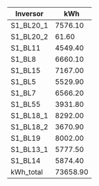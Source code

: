 | Inversor | kWh    |
| -------- | ------ |
| S1_BL20_1       | 7576.10 |
| S1_BL20_2       | 61.60 |
| S1_BL11       | 4549.40 |
| S1_BL8       | 6660.10 |
| S1_BL15       | 7167.00 |
| S1_BL5       | 5529.90 |
| S1_BL7       | 6566.20 |
| S1_BL55       | 3931.80 |
| S1_BL18_1       | 8292.00 |
| S1_BL18_2       | 3670.90 |
| S1_BL19       | 8002.00 |
| S1_BL13_1       | 5777.50 |
| S1_BL14       | 5874.40 |
| kWh_total       | 73658.90 |
